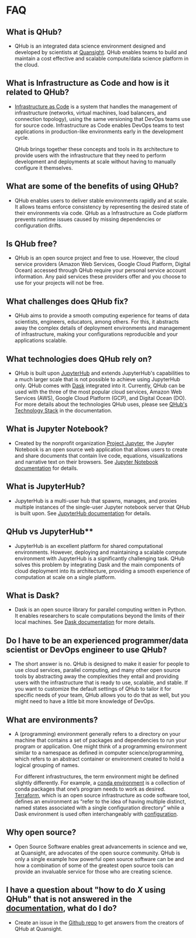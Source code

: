 # FAQ

## What is QHub?

  + QHub is an integrated data science environment designed and developed by scientists at [Quansight](https://www.quansight.com/). QHub enables teams to build and maintain a cost effective and scalable compute/data science platform in the cloud.

## What is Infrastructure as Code and how is it related to QHub?
  
  + [Infrastructure as Code](https://en.wikipedia.org/wiki/Infrastructure_as_code#:~:text=Infrastructure%20as%20code%20(IaC)%20is,configuration%20or%20interactive%20configuration%20tools.) is a system that handles the management of infrastructure (networks, virtual machines, load balancers, and connection topology), using the same versioning that DevOps teams use for source code. Infrastructure as Code enables DevOps teams to test applications in production-like environments early in the development cycle.
  
    QHub brings together these concepts and tools in its architecture to provide users with the infrastructure that they need to perform development and deployments at scale without having to manually configure it themselves.

## What are some of the benefits of using QHub?

  + QHub enables users to deliver stable environments rapidly and at scale. It allows teams enforce consistency by representing the desired state of their environments via code. QHub as a Infrastructure as Code platform prevents runtime issues caused by missing dependencies or configuration drifts.

## Is QHub free?

  + QHub is an open source project and free to use. However, the cloud service providers (Amazon Web Services, Google Cloud Platform, Digital Ocean) accessed through QHub require your personal service account information. Any paid services these providers offer and you choose to use for your projects will not be free.

## What challenges does QHub fix?

  + QHub aims to provide a smooth computing experience for teams of data scientists, engineers, educators, among others. For this, it abstracts away the complex details of deployment environments and management of infrastructure, making your configurations reproducible and your applications scalable.

## What technologies does QHub rely on?

  + QHub is built upon [JupyterHub](https://jupyterhub.readthedocs.io/en/stable/) and extends JupyterHub's capabilities to a much larger scale that is not possible to achieve using JupyterHub only. QHub comes with [Dask](https://dask.org/) integrated into it. Currently, QHub can be used with the three of the most popular cloud services, Amazon Web Services (AWS), Google Cloud Platform (GCP), and Digital Ocean (DO). For more details about the technologies QHub uses, please see [QHub's Technology Stack](https://qhub.readthedocs.io/en/latest/index.html) in the documentation.

## What is Jupyter Notebook?

  + Created by the nonprofit organization [Project Jupyter](https://jupyter.org/), the Jupyter Notebook is an open source web application that allows users to create and share documents that contain live code, equations, visualizations and narrative text on their browsers. See [Jupyter Notebook documentation](https://jupyter-notebook.readthedocs.io/en/stable/) for details.

## What is JupyterHub?

  + JupyterHub is a multi-user hub that spawns, manages, and proxies multiple instances of the single-user Jupyter notebook server that QHub is built upon. See [JupyterHub documentation](https://jupyterhub.readthedocs.io/en/stable/) for details.

## QHub vs JupyterHub**

  + JupyterHub is an excellent platform for shared computational environments. However, deploying and maintaining a scalable compute environment with JupyterHub is a significantly challenging task. QHub solves this problem by integrating Dask and the main components of cloud deployment into its architecture, providing a smooth experience of computation at scale on a single platform.

## What is Dask?

  + Dask is an open source library for parallel computing written in Python. It enables researchers to scale computations beyond the limits of their local machines. See [Dask documentation](https://docs.dask.org/en/latest/) for more details.

## Do I have to be an experienced programmer/data scientist or DevOps engineer to use QHub?

  + The short answer is no. QHub is designed to make it easier for people to use cloud services, parallel computing, and many other open source tools by abstracting away the complexities they entail and providing users with the infrastructure that is ready to use, scalable, and stable. If you want to customize the default settings of QHub to tailor it for specific needs of your team, QHub allows you to do that as well, but you might need to have a little bit more knowledge of DevOps.

## What are environments?

  + A (programming) environment generally refers to a directory on your machine that contains a set of packages and dependencies to run your program or application. One might think of a programming environment similar to a namespace as defined in computer science/programming, which refers to an abstract container or environment created to hold a logical grouping of names.
  
    For different infrastructures, the term environment might be defined slightly differently. For example, a [conda environment](https://docs.conda.io/projects/conda/en/latest/user-guide/concepts/environments.html) is a collection of conda packages that one’s program needs to work as desired. [Terraform](https://www.terraform.io/), which is an open source infrastructure as code software tool, defines an environment as “refer to the idea of having multiple distinct, named states associated with a single configuration directory” while a Dask environment is used often interchangeably with [configuration](https://docs.dask.org/en/latest/configuration.html).

## Why open source?

  + Open Source Software enables great advancements in science and we, at Quansight, are advocates of the open source community. QHub is only a single example how powerful open source software can be and how a combination of some of the greatest open source tools can provide an invaluable service for those who are creating science.

## I have a question about "how to do *X* using QHub" that is not answered in the [documentation](https://qhub.readthedocs.io/en/latest/index.html), what do I do?

  + Create an issue in the [Github repo](https://github.com/Quansight/qhub/issues/new/choose) to get answers from the creators of QHub at Quansight.
